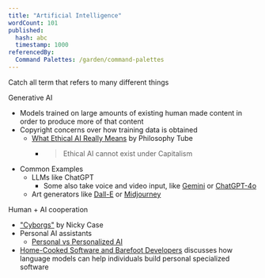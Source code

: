 ```yaml
---
title: "Artificial Intelligence"
wordCount: 101
published:
  hash: abc
  timestamp: 1000
referencedBy:
  Command Palettes: /garden/command-palettes
---
```


Catch all term that refers to many different things

Generative AI
- Models trained on large amounts of existing human made content in order to produce more of that content
- Copyright concerns over how training data is obtained
	- [What Ethical AI Really Means](https://nebula.tv/videos/philosophytube-what-ethical-ai-really-means/) by Philosophy Tube
		- > Ethical AI cannot exist under Capitalism
- Common Examples
	- LLMs like ChatGPT
		- Some also take voice and video input, like [Gemini](https://gemini.google.com) or [ChatGPT-4o](https://openai.com/index/hello-gpt-4o/)
	- Art generators like [Dall-E](https://openai.com/index/dall-e-3/) or [Midjourney](https://www.midjourney.com/home)

Human + AI cooperation
- ["Cyborgs"](https://www.patreon.com/posts/cyborgs-85486143) by Nicky Case
- Personal AI assistants
	- [Personal vs Personalized AI](https://doc.searls.com/2024/05/10/personal-vs-personalized/)
- [Home-Cooked Software and Barefoot Developers](https://maggieappleton.com/home-cooked-software) discusses how language models can help individuals build personal specialized software
